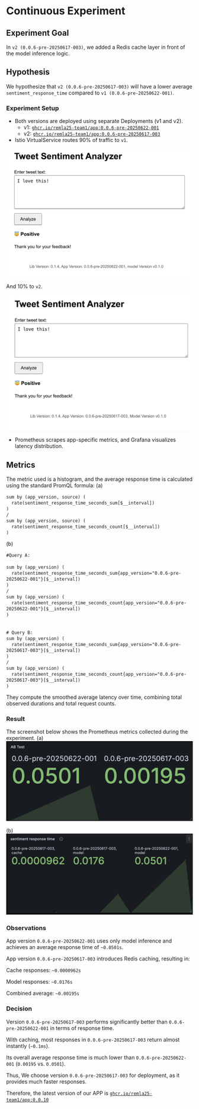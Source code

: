 # Continuous Experiment

## Experiment Goal
In `v2 (0.0.6-pre-20250617-003)`, we added a Redis cache layer in front of the model inference logic.

## Hypothesis
We hypothesize that `v2 (0.0.6-pre-20250617-003)` will have a lower average `sentiment_response_time` compared to `v1 (0.0.6-pre-20250622-001)`.

### Experiment Setup
- Both versions are deployed using separate Deployments (v1 and v2).
    - v1: [`ghcr.io/remla25-team1/app:0.0.6-pre-20250622-001`](https://github.com/remla25-team1/app/releases/tag/v0.0.6-pre-20250622-001)
    - v2: [`ghcr.io/remla25-team1/app:0.0.6-pre-20250617-003`](https://github.com/remla25-team1/app/releases/tag/v0.0.6-pre-20250617-003)
- Istio VirtualService routes 90% of traffic to `v1`.

![traffic-v1](images/traffic-v1.png)

And 10% to `v2`.

![traffic-v2](images/traffic-v2.png)

- Prometheus scrapes app-specific metrics, and Grafana visualizes latency distribution.


## Metrics
The metric used is a histogram, and the average response time is calculated using the standard PromQL formula:
(a)
```
sum by (app_version, source) (
  rate(sentiment_response_time_seconds_sum[$__interval])
)
/
sum by (app_version, source) (
  rate(sentiment_response_time_seconds_count[$__interval])
)
```

(b)
```
#Query A:

sum by (app_version) (
  rate(sentiment_response_time_seconds_sum{app_version="0.0.6-pre-20250622-001"}[$__interval])
)
/
sum by (app_version) (
  rate(sentiment_response_time_seconds_count{app_version="0.0.6-pre-20250622-001"}[$__interval])
)


# Query B:
sum by (app_version) (
  rate(sentiment_response_time_seconds_sum{app_version="0.0.6-pre-20250617-003"}[$__interval])
)
/
sum by (app_version) (
  rate(sentiment_response_time_seconds_count{app_version="0.0.6-pre-20250617-003"}[$__interval])
)

```

They compute the smoothed average latency over time, combining total observed durations and total request counts.

### Result
The screenshot below shows the Prometheus metrics collected during the experiment. 
(a)
![ABtest1](images/grafana-ABtest.png)

(b)
![ABtest2](images/grafana-sentiment-response-time.png)

### Observations
App version `0.0.6-pre-20250622-001` uses only model inference and achieves an average response time of `~0.0501s`.

App version `0.0.6-pre-20250617-003` introduces Redis caching, resulting in:

Cache responses: `~0.0000962s`

Model responses: `~0.0176s`

Combined average: `~0.00195s`



### Decision
Version `0.0.6-pre-20250617-003` performs significantly better than `0.0.6-pre-20250622-001` in terms of response time.

With caching, most responses in `0.0.6-pre-20250617-003` return almost instantly (`~0.1ms`).

Its overall average response time is much lower than `0.0.6-pre-20250622-001` (`0.00195` vs. `0.0501`).

Thus, We choose version `0.0.6-pre-20250617-003` for deployment, as it provides much faster responses.

Therefore, the latest version of our APP is [`ghcr.io/remla25-team1/app:0.0.10`](https://github.com/orgs/remla25-team1/packages/container/package/app)

